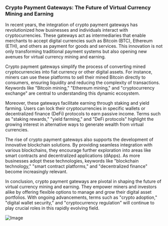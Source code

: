 ### Crypto Payment Gateways: The Future of Virtual Currency Mining and Earning

In recent years, the integration of crypto payment gateways has revolutionized how businesses and individuals interact with cryptocurrencies. These gateways act as intermediaries that enable merchants to accept digital currencies such as Bitcoin (BTC), Ethereum (ETH), and others as payment for goods and services. This innovation is not only transforming traditional payment systems but also opening new avenues for virtual currency mining and earning.

Crypto payment gateways simplify the process of converting mined cryptocurrencies into fiat currency or other digital assets. For instance, miners can use these platforms to sell their mined Bitcoin directly to consumers, ensuring liquidity and reducing the complexity of transactions. Keywords like "Bitcoin mining," "Ethereum mining," and "cryptocurrency exchange" are central to understanding this dynamic ecosystem.

Moreover, these gateways facilitate earning through staking and yield farming. Users can lock their cryptocurrencies in specific wallets or decentralized finance (DeFi) protocols to earn passive income. Terms such as "staking rewards," "yield farming," and "DeFi protocols" highlight the growing interest in alternative ways to generate wealth from virtual currencies.

The rise of crypto payment gateways also supports the development of innovative blockchain solutions. By providing seamless integration with various blockchains, they encourage further exploration into areas like smart contracts and decentralized applications (dApps). As more businesses adopt these technologies, keywords like "blockchain technology," "smart contract platforms," and "decentralized finance" become increasingly relevant.

In conclusion, crypto payment gateways are pivotal in shaping the future of virtual currency mining and earning. They empower miners and investors alike by offering flexible options to manage and grow their digital asset portfolios. With ongoing advancements, terms such as "crypto adoption," "digital wallet security," and "cryptocurrency regulation" will continue to play crucial roles in this rapidly evolving field.

![Image](https://github.com/user-attachments/assets/31692037-0104-4703-abd1-696b6a7dd41b)